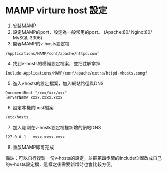 MAMP virture host 設定
=======

1. 安裝MAMP
2. 設定MAMP的port，設定為一般常用的port。  (Apache:80/ Nginx:80/ MySQL:3306)
3. 開器MAMP的v-hosts設定檔
```
/Applications/MAMP/conf/apache/httpd.conf
```
4. 找到v-hosts的模組設定檔案，並把註解拿掉
```
Include Applications/MAMP/conf/apache/extra/httpd-vhosts.congf
```
5. 進入vhosts的設定檔案，加入網站路徑與DNS
```
DocumentRoot "/xxx/xxx/xxx"
ServerName xxxx.xxxx.xxxx
```
6. 設定本機的host檔案
```
/etc/hosts
```
7. 加入剛剛在v-hosts設定檔裡新增的網站DNS
```
127.0.0.1   xxxx.xxxx.xxxx
```
8. 重啟MAMP即可完成


備註：可以自行複製一份v-hosts的設定，並把第四步驟的Include位置改成自己的v-hosts設定檔，這樣之後需要新增時也會比較方便。
